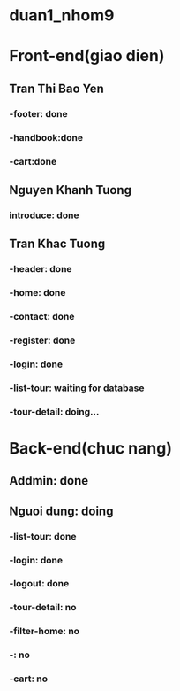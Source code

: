 # duan1_nhom9
# Front-end(giao dien)
## Tran Thi Bao Yen
### -footer: done
### -handbook:done
### -cart:done

## Nguyen Khanh Tuong
### introduce: done
## Tran Khac Tuong
### -header: done

### -home: done
### -contact: done
### -register: done
### -login: done
### -list-tour: waiting for database
### -tour-detail: doing...
# Back-end(chuc nang)
## Addmin: done
## Nguoi dung: doing
### -list-tour: done
### -login: done
### -logout: done
### -tour-detail: no
### -filter-home: no
### -: no
### -cart: no


